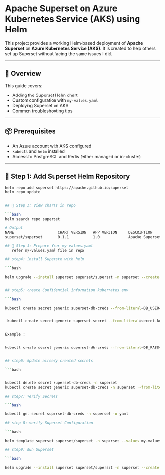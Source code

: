# Apache Superset on Azure Kubernetes Service (AKS) using Helm

This project provides a working Helm-based deployment of **Apache Superset** on **Azure Kubernetes Service (AKS)**. It is created to help others set up Superset without facing the same issues I did.

---

## 🚀 Overview

This guide covers:
- Adding the Superset Helm chart
- Custom configuration with `my-values.yaml`
- Deploying Superset on AKS
- Common troubleshooting tips

---

## 📦 Prerequisites

- An Azure account with AKS configured
- `kubectl` and `helm` installed
- Access to PostgreSQL and Redis (either managed or in-cluster)

---

## 🔧 Step 1: Add Superset Helm Repository

```bash
helm repo add superset https://apache.github.io/superset
helm repo update


## 🔧 Step 2: View charts in repo

```bash
helm search repo superset

# Output
NAME                    CHART VERSION   APP VERSION     DESCRIPTION
superset/superset       0.1.1           1.0             Apache Superset is a modern, enterprise-ready b..

## 🔧 Step 3: Prepare Your my-values.yaml
   refer my-values.yaml file in repo

## step4: Install Superste with helm

```bash

helm upgrade --install superset superset/superset -n superset --create-namespace --values my-values.yaml --timeout 20m


## step5: create Confidential information kubernates env 

```bash

kubectl create secret generic superset-db-creds --from-literal=DB_USER='<your-db-user>' --from-literal=DB_PASS='<your-db-password>' --from-literal=DB_HOST='<your-db-host>' --namespace superset


 kubectl create secret generic superset-secret --from-literal=secret-key='<your-secret-key>' --namespace superset


Example :


kubectl create secret generic superset-db-creds --from-literal=DB_PASS='PassW%40rEP%24qlSs' --namespace superset


## step6: Update already created secrets

```bash


kubectl delete secret superset-db-creds -n superset
kubectl create secret generic superset-db-creds -n superset --from-literal=DB_PASS="MyPassword"

## step7: Verify Secrets

```bash

kubectl get secret superset-db-creds -n superset -o yaml

## step 8: verify Superset Configuration

```bash

helm template superset superset/superset -n superset --values my-values.yaml > rendered.yaml

## step9: Run Superset

```bash

helm upgrade --install superset superset/superset -n superset --create-namespace --values my-values.yaml --timeout 20m






